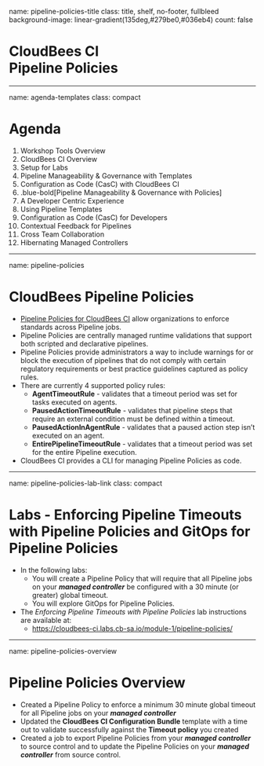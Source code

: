 name: pipeline-policies-title
class: title, shelf, no-footer, fullbleed
background-image: linear-gradient(135deg,#279be0,#036eb4)
count: false

# CloudBees CI<br>Pipeline Policies

---
name: agenda-templates
class: compact

# Agenda

1. Workshop Tools Overview
2. CloudBees CI Overview
3. Setup for Labs
4. Pipeline Manageability & Governance with Templates
5. Configuration as Code (CasC) with CloudBees CI
6. .blue-bold[Pipeline Manageability & Governance with Policies]
7. A Developer Centric Experience
8. Using Pipeline Templates
9. Configuration as Code (CasC) for Developers
10. Contextual Feedback for Pipelines
11. Cross Team Collaboration
12. Hibernating Managed Controllers

---
name: pipeline-policies

# CloudBees Pipeline Policies

* [Pipeline Policies for CloudBees CI](https://docs.cloudbees.com/docs/admin-resources/latest/pipelines-user-guide/pipeline-policies) allow organizations to enforce standards across Pipeline jobs.
* Pipeline Policies are centrally managed runtime validations that support both scripted and declarative pipelines.
* Pipeline Policies provide administrators a way to include warnings for or block the execution of pipelines that do not comply with certain regulatory requirements or best practice guidelines captured as policy rules.
* There are currently 4 supported policy rules:
  * **AgentTimeoutRule** - validates that a timeout period was set for tasks executed on agents.
  * **PausedActionTimeoutRule** - validates that pipeline steps that require an external condition must be defined within a timeout.
  * **PausedActionInAgentRule** - validates that a paused action step isn’t executed on an agent.
  * **EntirePipelineTimeoutRule** - validates that a timeout period was set for the entire Pipeline execution.
* CloudBees CI provides a CLI for managing Pipeline Policies as code.

---
name: pipeline-policies-lab-link
class: compact

# Labs - Enforcing Pipeline Timeouts with Pipeline Policies and GitOps for Pipeline Policies

* In the following labs:
  *  You will create a Pipeline Policy that will require that all Pipeline jobs on your ***managed controller*** be configured with a 30 minute (or greater) global timeout.
  *  You will explore GitOps for Pipeline Policies.
* The *Enforcing Pipeline Timeouts with Pipeline Policies* lab instructions are available at: 
  * https://cloudbees-ci.labs.cb-sa.io/module-1/pipeline-policies/


---
name: pipeline-policies-overview

# Pipeline Policies Overview

* Created a Pipeline Policy to enforce a minimum 30 minute global timeout for all Pipeline jobs on your ***managed controller***
* Updated the **CloudBees CI Configuration Bundle** template with a time out to validate successfully against the **Timeout policy** you created
* Created a job to export Pipeline Policies from your ***managed controller*** to source control and to update the Pipeline Policies on your ***managed controller*** from source control.
